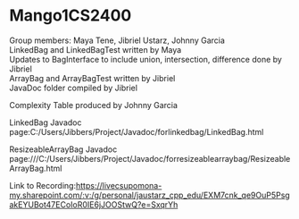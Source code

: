 Mango1CS2400
============
Group members: Maya Tene, Jibriel Ustarz, Johnny Garcia  
LinkedBag and LinkedBagTest written by Maya  
Updates to BagInterface to include union, intersection, difference done by Jibriel  
ArrayBag and ArrayBagTest written by Jibriel  
JavaDoc folder compiled by Jibriel

Complexity Table produced by Johnny Garcia

LinkedBag Javadoc page:C:/Users/Jibbers/Project/Javadoc/forlinkedbag/LinkedBag.html

ResizeableArrayBag Javadoc page:///C:/Users/Jibbers/Project/Javadoc/forresizeablearraybag/ResizeableArrayBag.html

Link to Recording:https://livecsupomona-my.sharepoint.com/:v:/g/personal/jaustarz_cpp_edu/EXM7cnk_qe9OuP5PsgakEYUBot47ECoIoR0IE6jJOOStwQ?e=SxqrYh

